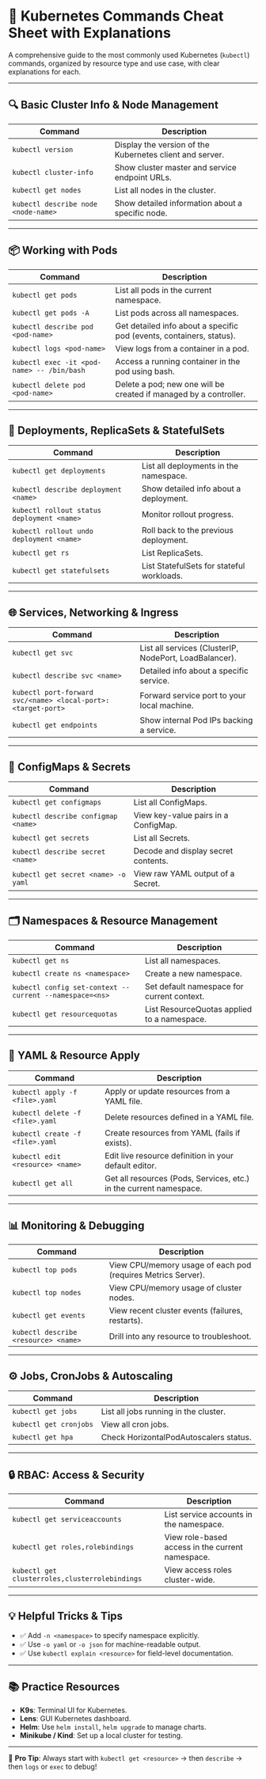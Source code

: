 # 📘 Kubernetes Commands Cheat Sheet with Explanations

A comprehensive guide to the most commonly used Kubernetes (`kubectl`) commands, organized by resource type and use case, with clear explanations for each.

---

## 🔍 Basic Cluster Info & Node Management

| Command | Description |
|--------|-------------|
| `kubectl version` | Display the version of the Kubernetes client and server. |
| `kubectl cluster-info` | Show cluster master and service endpoint URLs. |
| `kubectl get nodes` | List all nodes in the cluster. |
| `kubectl describe node <node-name>` | Show detailed information about a specific node. |

---

## 📦 Working with Pods

| Command | Description |
|--------|-------------|
| `kubectl get pods` | List all pods in the current namespace. |
| `kubectl get pods -A` | List pods across all namespaces. |
| `kubectl describe pod <pod-name>` | Get detailed info about a specific pod (events, containers, status). |
| `kubectl logs <pod-name>` | View logs from a container in a pod. |
| `kubectl exec -it <pod-name> -- /bin/bash` | Access a running container in the pod using bash. |
| `kubectl delete pod <pod-name>` | Delete a pod; new one will be created if managed by a controller. |

---

## 🚀 Deployments, ReplicaSets & StatefulSets

| Command | Description |
|--------|-------------|
| `kubectl get deployments` | List all deployments in the namespace. |
| `kubectl describe deployment <name>` | Show detailed info about a deployment. |
| `kubectl rollout status deployment <name>` | Monitor rollout progress. |
| `kubectl rollout undo deployment <name>` | Roll back to the previous deployment. |
| `kubectl get rs` | List ReplicaSets. |
| `kubectl get statefulsets` | List StatefulSets for stateful workloads. |

---

## 🌐 Services, Networking & Ingress

| Command | Description |
|--------|-------------|
| `kubectl get svc` | List all services (ClusterIP, NodePort, LoadBalancer). |
| `kubectl describe svc <name>` | Detailed info about a specific service. |
| `kubectl port-forward svc/<name> <local-port>:<target-port>` | Forward service port to your local machine. |
| `kubectl get endpoints` | Show internal Pod IPs backing a service. |

---

## 🔐 ConfigMaps & Secrets

| Command | Description |
|--------|-------------|
| `kubectl get configmaps` | List all ConfigMaps. |
| `kubectl describe configmap <name>` | View key-value pairs in a ConfigMap. |
| `kubectl get secrets` | List all Secrets. |
| `kubectl describe secret <name>` | Decode and display secret contents. |
| `kubectl get secret <name> -o yaml` | View raw YAML output of a Secret. |

---

## 🗂 Namespaces & Resource Management

| Command | Description |
|--------|-------------|
| `kubectl get ns` | List all namespaces. |
| `kubectl create ns <namespace>` | Create a new namespace. |
| `kubectl config set-context --current --namespace=<ns>` | Set default namespace for current context. |
| `kubectl get resourcequotas` | List ResourceQuotas applied to a namespace. |

---

## 📄 YAML & Resource Apply

| Command | Description |
|--------|-------------|
| `kubectl apply -f <file>.yaml` | Apply or update resources from a YAML file. |
| `kubectl delete -f <file>.yaml` | Delete resources defined in a YAML file. |
| `kubectl create -f <file>.yaml` | Create resources from YAML (fails if exists). |
| `kubectl edit <resource> <name>` | Edit live resource definition in your default editor. |
| `kubectl get all` | Get all resources (Pods, Services, etc.) in the current namespace. |

---

## 📊 Monitoring & Debugging

| Command | Description |
|--------|-------------|
| `kubectl top pods` | View CPU/memory usage of each pod (requires Metrics Server). |
| `kubectl top nodes` | View CPU/memory usage of cluster nodes. |
| `kubectl get events` | View recent cluster events (failures, restarts). |
| `kubectl describe <resource> <name>` | Drill into any resource to troubleshoot. |

---

## ⚙️ Jobs, CronJobs & Autoscaling

| Command | Description |
|--------|-------------|
| `kubectl get jobs` | List all jobs running in the cluster. |
| `kubectl get cronjobs` | View all cron jobs. |
| `kubectl get hpa` | Check HorizontalPodAutoscalers status. |

---

## 🔒 RBAC: Access & Security

| Command | Description |
|--------|-------------|
| `kubectl get serviceaccounts` | List service accounts in the namespace. |
| `kubectl get roles,rolebindings` | View role-based access in the current namespace. |
| `kubectl get clusterroles,clusterrolebindings` | View access roles cluster-wide. |

---

## 💡 Helpful Tricks & Tips

- ✅ Add `-n <namespace>` to specify namespace explicitly.
- ✅ Use `-o yaml` or `-o json` for machine-readable output.
- ✅ Use `kubectl explain <resource>` for field-level documentation.

---

## 📚 Practice Resources

- **K9s**: Terminal UI for Kubernetes.
- **Lens**: GUI Kubernetes dashboard.
- **Helm**: Use `helm install`, `helm upgrade` to manage charts.
- **Minikube / Kind**: Set up a local cluster for testing.

---

📌 **Pro Tip**: Always start with `kubectl get <resource>` → then `describe` → then `logs` or `exec` to debug!

